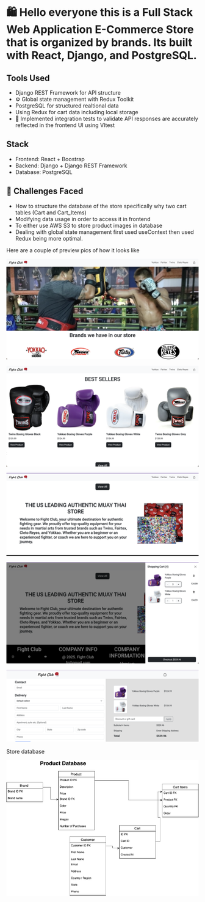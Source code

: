 # 🛍️ Hello everyone this is a Full Stack Web Application E-Commerce Store that is organized by brands. Its built with React, Django, and PostgreSQL.

## Tools Used

- Django REST Framework for API structure
- ⚙️ Global state management with Redux Toolkit
- PostgreSQL for structured realtional data
- Using Redux for cart data including local storage
- 🧪 Implemented integration tests to validate API responses are accurately reflected in the frontend UI using VItest

## Stack

- Frontend: React + Boostrap
- Backend: Django + Django REST Framework
- Database: PostgreSQL

## 🧱 Challenges Faced

- How to structure the database of the store specifically why two cart tables (Cart and Cart_Items)
- Modifying data usage in order to access it in frontend
- To either use AWS S3 to store product images in database
- Dealing with global state management first used useContext then used Redux being more optimal.

Here are a couple of preview pics of how it looks like

![alt text](client/app/public/Preview-Website.png)

![alt text](client/app/public/Preview-Website-3.png)

![alt text](client/app/public/Preview-Website-4.png)

![alt text](client/app/public/Preview-Website-5.png)

![alt text](client/app/public/Preview-Website-7.png)

Store database

![alt text](client/app/public/Product-Database.png)
